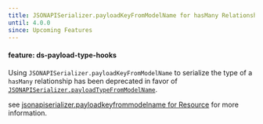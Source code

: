 ```yaml
---
title: JSONAPISerializer.payloadKeyFromModelName for hasMany Relationship
until: 4.0.0
since: Upcoming Features
---
```


#### feature: ds-payload-type-hooks

Using `JSONAPISerializer.payloadKeyFromModelName` to serialize the type of a
`hasMany` relationship has been deprecated in favor of
[`JSONAPISerializer.payloadTypeFromModelName`](http://emberjs.com/api/data/classes/DS.JSONAPISerializer.html#method_payloadTypeFromModelName).

see [jsonapiserializer.payloadkeyfrommodelname for
Resource](#toc_jsonapiserializer-payloadkeyfrommodelname-for-resource) for more
information.
